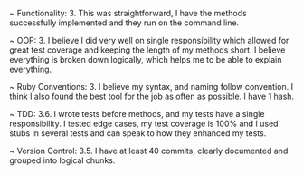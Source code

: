 ~ Functionality: 3. This was straightforward, I have the methods successfully implemented and they run on the command line.

~ OOP: 3. I believe I did very well on single responsibility which allowed for great test coverage and keeping the length of my methods short. I believe everything is broken down logically, which helps me to be able to explain everything.

~ Ruby Conventions: 3. I believe my syntax, and naming follow convention. I think I also found the best tool for the job as often as possible. I have 1 hash.

~ TDD: 3.6. I wrote tests before methods, and my tests have a single responsibility. I tested edge cases, my test coverage is 100% and I used stubs in several tests and can speak to how they enhanced my tests.  

~ Version Control: 3.5. I have at least 40 commits, clearly documented and grouped into logical chunks.
